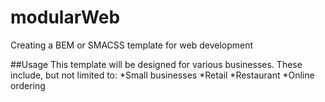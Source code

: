 # modularWeb
Creating a BEM or SMACSS template for web development

##Usage
This template will be designed for various businesses. These include, but not limited to:
*Small businesses
*Retail
*Restaurant
*Online ordering
